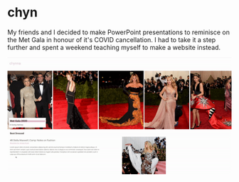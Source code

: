 # chyn
My friends and I decided to make PowerPoint presentations to reminisce on the Met Gala in honour of it's COVID cancellation.
I had to take it a step further and spent a weekend teaching myself to make a website instead.

![screen recording](/screenshot.gif)
